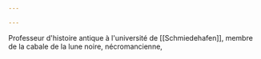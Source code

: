 ```yaml
---

---
```


Professeur d'histoire antique à l'université de [[Schmiedehafen]], membre de la cabale de la lune noire, nécromancienne, 